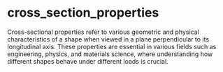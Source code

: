 # cross_section_properties
Cross-sectional properties refer to various geometric and physical characteristics of a shape when viewed in a plane perpendicular to its longitudinal axis. These properties are essential in various fields such as engineering, physics, and materials science, where understanding how different shapes behave under different loads is crucial.
